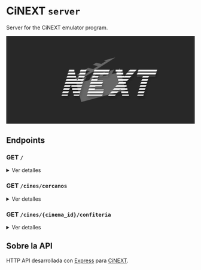 # CiNEXT `server`

Server for the CiNEXT emulator program.

<img src="https://raw.githubusercontent.com/GNUfamilia-fisi/CiNEXT/main/media/CiNEXT%20logo.png"/>

## Endpoints

### GET `/`

<details>
    <summary>Ver detalles</summary>

    Returns the current status of the server.
</details>

### GET `/cines/cercanos`

<details>
  <summary>Ver detalles</summary>

    Devuelve la lista de los cines disponibles en la ciudad del usuario.

    La lista `cinemas`, de existir estará ordenada por cercanía al usuario.
    El primer cine siempre será el más cercano.

    Para determinar la ciudad y las coordenadas aproximadas del usuario, se hace
    uso de la librería [geoip-lite](https://www.npmjs.com/package/geoip-lite).

    Ejemplo de respuesta:

    ```jsonc
    {
        "city": "Lima",
        "cinemas": [
            {
                "cinema_id": "2705",
                "name": "Cinemark Gamarra",
                "city": "Lima"
            },
            // ...
        ],
        "nearest_id": "2705",
        "code": 200,
        "error": null
    }
    ```

    Cuando no hay cines disponibles en la ciudad del usuario, devuelve:

    ```json
    {
        "city": "<nombre_de_la_ciudad_muy_muy_lejana>",
        "cinemas": [],
        "nearest_id": null,
        "code": 404,
        "error": "No hay cines disponibles en tu ciudad"
    }
    ```

    Cuando no se puede determinar la ubicación del usuario, devuelve:

    ```json
    {
        "city": null,
        "cinemas": [],
        "nearest_id": null,
        "code": 500,
        "error": "No se pudo determinar la ubicación"
    }
    ```

    En caso de errores internos, devuelve:

    ```json
    {
        "city": null,
        "cinemas": [],
        "nearest_id": null,
        "code": 503,
        "error": "Error al cargar los cines"
    }
    ```

    En cualquiera de estos casos, se recomienda usar el endpoint `/cines` para
    obtener la lista completa de cines disponibles.

</details>

### GET `/cines/{cinema_id}/confiteria`

<details>
    <summary>Ver detalles</summary>

    Devuelve la lista de productos de la confitería de un cine determinado.

    Ejemplo de respuesta:

    ```json
    {
        "confiteria": [
            {
                "item_id": "528",
                "name": "*COMBO TRIO CMK SAL",
                "description": "3 Canchitas medianas saladas + 3 Gaseosas medianas",
                "priceInCents": 7100
            },
            {
                "item_id": "529",
                "name": "*COMBO DUO CMK SAL",
                "description": "2 Canchitas grandes saladas + 2 Gaseosas grandes",
                "priceInCents": 5600
            },
        ],
        "code": 200,
        "error": null
    }
    ```

    Si el `cinema_id` proporcionado no pertenece a ningún cine, devuelve:

    ```json
    {
        "confiteria": [],
        "code": 404,
        "error": "Cine no encontrado"
    }
    ```
</details>

## Sobre la API

HTTP API desarrollada con [Express](https://expressjs.com/) para
[CiNEXT](https://nodejs.org/).

